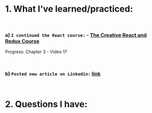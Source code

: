 # 1. What I've learned/practiced:

<br/>

### a) `I continued the React course:` - [The Creative React and Redux Course](https://developedbyed.com/courses/1203573/lectures/26842773)
Progress: Chapter 3 - Video 17

<br/>

### b) `Posted new article on Linkedin:` [link](https://www.linkedin.com/pulse/taking-next-step-react-daniel-c-pantea/?published=t&trackingId=ZjpWrL2zB3IUzPEcqfQFRA%3D%3D)

<br/>

# 2. Questions I have:

<br/>

    

